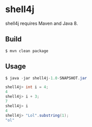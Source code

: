 # shell4j


shell4j requires Maven and Java 8.

## Build
`$ mvn clean package`

## Usage
```java
$ java -jar shell4j-1.0-SNAPSHOT.jar 

shell4j> int i = 4;
4
shell4j> i + 3;
7
shell4j> i
4
shell4j> "Lol".substring(1);
"ol"
```